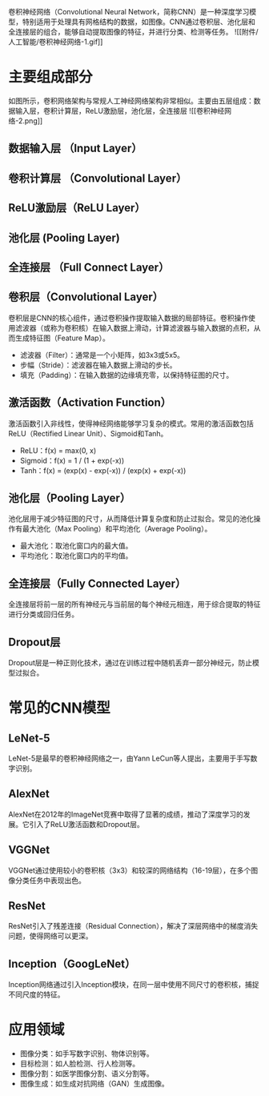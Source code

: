 卷积神经网络（Convolutional Neural Network，简称CNN）是一种深度学习模型，特别适用于处理具有网格结构的数据，如图像。CNN通过卷积层、池化层和全连接层的组合，能够自动提取图像的特征，并进行分类、检测等任务。
![[附件/人工智能/卷积神经网络-1.gif]]
# 主要组成部分
如图所示，卷积网络架构与常规人工神经网络架构非常相似。主要由五层组成：数据输入层，卷积计算层，ReLU激励层，池化层，全连接层
![[卷积神经网络-2.png]]

## 数据输入层 （Input Layer）

## 卷积计算层 （Convolutional Layer）

## ReLU激励层（ReLU Layer）

## 池化层 (Pooling Layer)

## 全连接层 （Full Connect Layer）





## 卷积层（Convolutional Layer）
卷积层是CNN的核心组件，通过卷积操作提取输入数据的局部特征。卷积操作使用滤波器（或称为卷积核）在输入数据上滑动，计算滤波器与输入数据的点积，从而生成特征图（Feature Map）。

- 滤波器（Filter）：通常是一个小矩阵，如3x3或5x5。
- 步幅（Stride）：滤波器在输入数据上滑动的步长。
- 填充（Padding）：在输入数据的边缘填充零，以保持特征图的尺寸。

## 激活函数（Activation Function）
激活函数引入非线性，使得神经网络能够学习复杂的模式。常用的激活函数包括ReLU（Rectified Linear Unit）、Sigmoid和Tanh。

- ReLU：f(x) = max(0, x)
- Sigmoid：f(x) = 1 / (1 + exp(-x))
- Tanh：f(x) = (exp(x) - exp(-x)) / (exp(x) + exp(-x))

## 池化层（Pooling Layer）
池化层用于减少特征图的尺寸，从而降低计算复杂度和防止过拟合。常见的池化操作有最大池化（Max Pooling）和平均池化（Average Pooling）。

- 最大池化：取池化窗口内的最大值。
- 平均池化：取池化窗口内的平均值。

## 全连接层（Fully Connected Layer）
全连接层将前一层的所有神经元与当前层的每个神经元相连，用于综合提取的特征进行分类或回归任务。

## Dropout层
Dropout层是一种正则化技术，通过在训练过程中随机丢弃一部分神经元，防止模型过拟合。

# 常见的CNN模型

## LeNet-5
LeNet-5是最早的卷积神经网络之一，由Yann LeCun等人提出，主要用于手写数字识别。

## AlexNet
AlexNet在2012年的ImageNet竞赛中取得了显著的成绩，推动了深度学习的发展。它引入了ReLU激活函数和Dropout层。

## VGGNet
VGGNet通过使用较小的卷积核（3x3）和较深的网络结构（16-19层），在多个图像分类任务中表现出色。

## ResNet
ResNet引入了残差连接（Residual Connection），解决了深层网络中的梯度消失问题，使得网络可以更深。

## Inception（GoogLeNet）
Inception网络通过引入Inception模块，在同一层中使用不同尺寸的卷积核，捕捉不同尺度的特征。

# 应用领域

- 图像分类：如手写数字识别、物体识别等。
- 目标检测：如人脸检测、行人检测等。
- 图像分割：如医学图像分割、语义分割等。
- 图像生成：如生成对抗网络（GAN）生成图像。